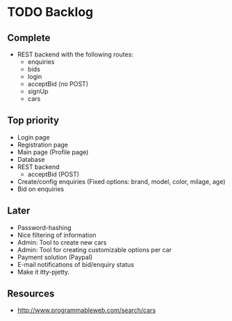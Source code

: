 TODO Backlog
=========

## Complete
* REST backend with the following routes:
  - enquiries
  - bids
  - login
  - acceptBid (no POST)
  - signUp
  - cars

## Top priority
* Login page
* Registration page
* Main page (Profile page)
* Database
* REST backend
  - acceptBid (POST)
* Create/config enquiries (Fixed options: brand, model, color, milage, age)
* Bid on enquiries

## Later
* Password-hashing
* Nice filtering of information
* Admin: Tool to create new cars
* Admin: Tool for creating customizable options per car
* Payment solution (Paypal)
* E-mail notifications of bid/enquiry status
* Make it itty-pjetty.

## Resources
* http://www.programmableweb.com/search/cars
